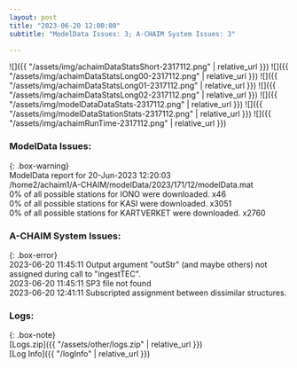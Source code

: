 ```yaml
---
layout: post
title: "2023-06-20 12:00:00"
subtitle: "ModelData Issues: 3; A-CHAIM System Issues: 3"

---
```


![]({{ "/assets/img/achaimDataStatsShort-2317112.png" | relative_url }})
![]({{ "/assets/img/achaimDataStatsLong00-2317112.png" | relative_url }})
![]({{ "/assets/img/achaimDataStatsLong01-2317112.png" | relative_url }})
![]({{ "/assets/img/achaimDataStatsLong02-2317112.png" | relative_url }})
![]({{ "/assets/img/modelDataDataStats-2317112.png" | relative_url }})
![]({{ "/assets/img/modelDataStationStats-2317112.png" | relative_url }})
![]({{ "/assets/img/achaimRunTime-2317112.png" | relative_url }})


### ModelData Issues:  
  
{: .box-warning}  
 ModelData report for 20-Jun-2023 12:20:03   
 /home2/achaim1/A-CHAIM/modelData/2023/171/12/modelData.mat   
 0% of all possible stations for IONO were downloaded. x46   
 0% of all possible stations for KASI were downloaded. x3051   
 0% of all possible stations for KARTVERKET were downloaded. x2760   
  
### A-CHAIM System Issues:  
  
{: .box-error}  
2023-06-20 11:45:11 Output argument "outStr" (and maybe others) not assigned during call to "ingestTEC".  
2023-06-20 11:45:11 SP3 file not found  
2023-06-20 12:41:11 Subscripted assignment between dissimilar structures.  

### Logs:  
  
{: .box-note}  
[Logs.zip]({{ "/assets/other/logs.zip" | relative_url }})  
[Log Info]({{ "/logInfo" | relative_url }})  
